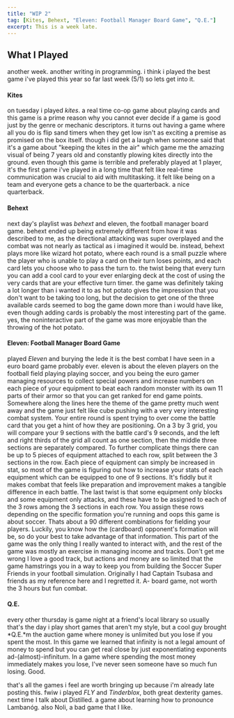 ```yaml
---
title: "WIP 2"
tag: [Kites, Behext, "Eleven: Football Manager Board Game", "Q.E."]
excerpt: This is a week late.
---
```


## What I Played

another week. another writing in programming. i think i played the best game i've played this year so far last week (5/1) so lets get into it.

#### Kites
on tuesday i played *kites*. a real time co-op game about playing cards and this game is a prime reason why you cannot ever decide if a game is good just by the genre or mechanic descriptors. it turns out having a game where all you do is flip sand timers when they get low isn't as exciting a premise as promised on the box itself. though i did get a laugh when someone said that it's a game about "keeping the kites in the air" which game me the amazing visual of being 7 years old and constantly plowing kites directly into the ground. even though this game is terrible and preferably played at 1 player, it's the first game i've played in a long time that felt like real-time communication was crucial to aid with multitasking. it felt like being on a team and everyone gets a chance to be the quarterback. a nice quarterback. 
 
#### Behext
next day's playlist was *behext* and eleven, the football manager board game. behext ended up being extremely different from how it was described to me, as the directional attacking was super overplayed and the combat was not nearly as tactical as i imagined it would be. instead, behext plays more like wizard hot potato, where each round is a small puzzle where the player who is unable to play a card on their turn loses points, and each card lets you choose who to pass the turn to. the twist being that every turn you can add a cool card to your ever enlarging deck at the cost of using the very cards that are your effective turn timer. the game was definitely taking a lot longer than i wanted it to as hot potato gives the impression that you don't want to be taking too long, but the decision to get one of the three available cards seemed to bog the game down more than i would have like, even though adding cards is probably the most interesting part of the game. yes, the noninteractive part of the game was more enjoyable than the throwing of the hot potato. 
 
#### Eleven: Football Manager Board Game
played *Eleven* and burying the lede it is the best combat I have seen in a euro board game probably ever. eleven is about the eleven players on the football field playing playing soccer, and you being the euro gamer managing resources to collect special powers and increase numbers on each piece of your equipment to beat each random monster with its own 11 parts of their armor so that you can get ranked for end game points. Somewhere along the lines here the theme of the game pretty much went away and the game just felt like cube pushing with a very very interesting combat system. Your entire round is spent trying to over come the battle card that you get a hint of how they are positioning. On a 3 by 3 grid, you will compare your 9 sections with the battle card's 9 seconds, and the left and right thirds of the grid all count as one section, then the middle three sections are separately compared. To further complicate things there can be up to 5 pieces of equipment attached to each row, split between the 3 sections in the row. Each piece of equipment can simply be increased in stat, so most of the game is figuring out how to increase your stats of each equipment which can be equipped to one of 9 sections. It's fiddly but it makes combat that feels like preparation and improvement makes a tangible difference in each battle. The last twist is that some equipment only blocks and some equipment only attacks, and these have to be assigned to each of the 3 rows among the 3 sections in each row. You assign these rows depending on the specific formation you're running and oops this game is about soccer. Thats about a 90 different combinations for fielding your players. Luckily, you know how the (cardboard) opponent's formation will be, so do your best to take advantage of that information. This part of the game was the only thing I really wanted to interact with, and the rest of the game was mostly an exercise in managing income and tracks. Don't get me wrong I love a good track, but actions and money are so limited that the game hamstrings you in a way to keep you from building the Soccer Super Friends in your football simulation. Originally I had Captain Tsubasa and friends as my reference here and I regretted it. A- board game, not worth the 3 hours but fun combat.

#### Q.E.
every other thursday is game night at a friend's local library so usually that's the day i play short games that aren't my style, but a cool guy brought *Q.E.*m the auction game where money is unlimited but you lose if you spent the most. In this game we learned that infinity is not a legal amount of money to spend but you can get real close by just exponentiating exponents ad-(almost)-infinitum. In a game where spending the most money immediately makes you lose, I've never seen someone have so much fun losing. Good.

that's all the games i feel are worth bringing up because i'm already late posting this. fwiw i played *FLY* and *Tinderblox*, both great dexterity games.
next time I talk about Distilled. a game about learning how to pronounce Lambanóg. also Noli, a bad game that I like.